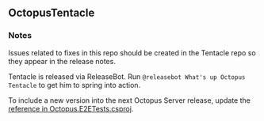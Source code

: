 OctopusTentacle
---------------

### Notes

Issues related to fixes in this repo should be created in the Tentacle repo so they appear in the release notes.

Tentacle is released via ReleaseBot. Run `@releasebot What's up Octopus Tentacle` to get him to spring into action.

To include a new version into the next Octopus Server release, update the [reference in Octopus.E2ETests.csproj](https://github.com/OctopusDeploy/OctopusDeploy/blob/master/source/Octopus.E2ETests/Octopus.E2ETests.csproj#L29).
